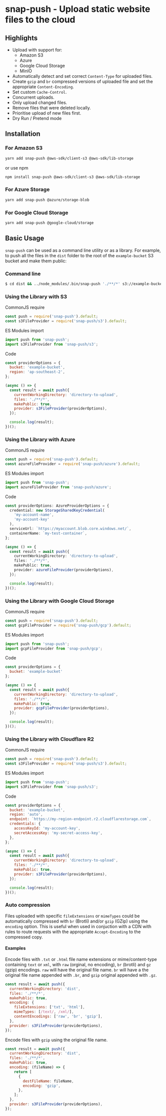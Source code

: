 # snap-push - Upload static website files to the cloud

## Highlights

- Upload with support for:
  - Amazon S3
  - Azure
  - Google Cloud Storage
  - MinIO
- Automatically detect and set correct `Content-Type` for uploaded files.
- Create `gzip` and `br` compressed versions of uploaded file and set the appropriate `Content-Encoding`.
- Set custom `Cache-Control`.
- Concurrent uploads.
- Only upload changed files.
- Remove files that were deleted locally.
- Prioritise upload of new files first.
- Dry Run / Pretend mode

## Installation

### For Amazon S3

```bash
yarn add snap-push @aws-sdk/client-s3 @aws-sdk/lib-storage
```

or use npm

```bash
npm install snap-push @aws-sdk/client-s3 @aws-sdk/lib-storage
```

### For Azure Storage

```bash
yarn add snap-push @azure/storage-blob
```

### For Google Cloud Storage

```bash
yarn add snap-push @google-cloud/storage
```

## Basic Usage

`snap-push` can be used as a command line utility or as a library. For example, to push all the files in the `dist` folder to the root of the `example-bucket` S3 bucket and make them public:

### Command line

```bash
$ cd dist && ../node_modules/.bin/snap-push './**/*' s3://example-bucket --public
```

### Using the Library with S3

CommonJS require

```js
const push = require('snap-push').default;
const s3FileProvider = require('snap-push/s3').default;
```

ES Modules import

```js
import push from 'snap-push';
import s3FileProvider from 'snap-push/s3';
```

Code

```js
const providerOptions = {
  bucket: 'example-bucket',
  region: 'ap-southeast-2',
};

(async () => {
  const result = await push({
    currentWorkingDirectory: 'directory-to-upload',
    files: './**/*',
    makePublic: true,
    provider: s3FileProvider(providerOptions),
  });

  console.log(result);
})();
```

### Using the Library with Azure

CommonJS require

```js
const push = require('snap-push').default;
const azureFileProvider = require('snap-push/azure').default;
```

ES Modules import

```js
import push from 'snap-push';
import azureFileProvider from 'snap-push/azure';
```

Code

```typescript
const providerOptions: AzureProviderOptions = {
  credential: new StorageSharedKeyCredential(
    'my-account-name',
    'my-account-key'
  ),
  serviceUrl: `https://myaccount.blob.core.windows.net/`,
  containerName: `my-test-container`,
};

(async () => {
  const result = await push({
    currentWorkingDirectory: 'directory-to-upload',
    files: './**/*',
    makePublic: true,
    provider: azureFileProvider(providerOptions),
  });

  console.log(result);
})();
```

### Using the Library with Google Cloud Storage

CommonJS require

```js
const push = require('snap-push').default;
const gcpFileProvider = require('snap-push/gcp').default;
```

ES Modules import

```js
import push from 'snap-push';
import gcpFileProvider from 'snap-push/gcp';
```

Code

```js
const providerOptions = {
  bucket: 'example-bucket'
};

(async () => {
  const result = await push({
    currentWorkingDirectory: 'directory-to-upload',
    files: './**/*',
    makePublic: true,
    provider: gcpFileProvider(providerOptions),
  });

  console.log(result);
})();
```

### Using the Library with Cloudflare R2

CommonJS require

```js
const push = require('snap-push').default;
const s3FileProvider = require('snap-push/s3').default;
```

ES Modules import

```js
import push from 'snap-push';
import s3FileProvider from 'snap-push/s3';
```

Code

```js
const providerOptions = {
  bucket: 'example-bucket',
  region: 'auto',
  endpoint: `https://my-region-endpoint.r2.cloudflarestorage.com`,
  credentials: {
    accessKeyId: 'my-account-key',
    secretAccessKey: 'my-secret-access-key',
  },
};

(async () => {
  const result = await push({
    currentWorkingDirectory: 'directory-to-upload',
    files: './**/*',
    makePublic: true,
    provider: s3FileProvider(providerOptions),
  });

  console.log(result);
})();
```

### Auto compression

Files uploaded with specific `fileExtensions` or `mimeTypes` could be automatically compressed with `br` (Brotli) and/or `gzip` (GZip) using the `encoding` option. This is useful when used in conjuction with a CDN with rules to route requests with the appropriate `Accept-Encoding` to the compressed copy.

#### Examples

Encode files with `.txt` or `.html` file name extensions or mime/content-type containing `text` or `xml`, with `raw` (orginal, no encoding), `br` (brotli) and `gz` (gzip) encodings. `raw` will have the original file name. `br` will have a the original file name appended with `.br`, and `gzip` original appended with `.gz`.

```js
const result = await push({
  currentWorkingDirectory: 'dist',
  files: './**/*',
  makePublic: true,
  encoding: {
    fileExtensions: ['txt', 'html'],
    mimeTypes: [/text/, /xml/],
    contentEncodings: ['raw', 'br', 'gzip'],
  },
  provider: s3FileProvider(providerOptions),
});
```

Encode files with `gzip` using the original file name.

```js
const result = await push({
  currentWorkingDirectory: 'dist',
  files: './**/*',
  makePublic: true,
  encoding: (fileName) => {
    return [
      {
        destFileName: fileName,
        encoding: 'gzip',
      },
    ];
  },
  provider: s3FileProvider(providerOptions),
});
```
